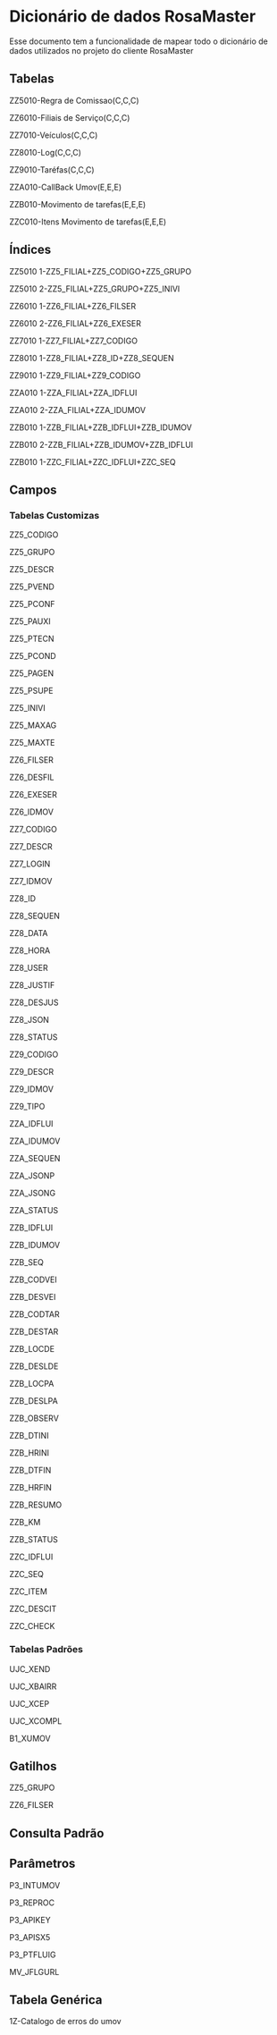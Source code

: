 # Dicionário de dados RosaMaster

Esse documento tem a funcionalidade de mapear todo o dicionário de dados utilizados no projeto do cliente RosaMaster

## Tabelas
ZZ5010-Regra de Comissao(C,C,C)

ZZ6010-Filiais de Serviço(C,C,C)

ZZ7010-Veículos(C,C,C)

ZZ8010-Log(C,C,C)

ZZ9010-Taréfas(C,C,C)

ZZA010-CallBack Umov(E,E,E)

ZZB010-Movimento de tarefas(E,E,E)

ZZC010-Itens Movimento de tarefas(E,E,E)

## Índices
ZZ5010 1-ZZ5_FILIAL+ZZ5_CODIGO+ZZ5_GRUPO

ZZ5010 2-ZZ5_FILIAL+ZZ5_GRUPO+ZZ5_INIVI

ZZ6010 1-ZZ6_FILIAL+ZZ6_FILSER

ZZ6010 2-ZZ6_FILIAL+ZZ6_EXESER

ZZ7010 1-ZZ7_FILIAL+ZZ7_CODIGO

ZZ8010 1-ZZ8_FILIAL+ZZ8_ID+ZZ8_SEQUEN

ZZ9010 1-ZZ9_FILIAL+ZZ9_CODIGO

ZZA010 1-ZZA_FILIAL+ZZA_IDFLUI

ZZA010 2-ZZA_FILIAL+ZZA_IDUMOV

ZZB010 1-ZZB_FILIAL+ZZB_IDFLUI+ZZB_IDUMOV

ZZB010 2-ZZB_FILIAL+ZZB_IDUMOV+ZZB_IDFLUI

ZZB010 1-ZZC_FILIAL+ZZC_IDFLUI+ZZC_SEQ

## Campos

### Tabelas Customizas
ZZ5_CODIGO

[
CAMPO
    -Tipo: 1-Caracter
    -Tamanho: 6
    -Decimal: 0
    -Formato:
    -Contexto: Real
    -Propriedade: Visualizar
INFORMAÇÕES
    -Titulo: Codigo
    -Descição: Codigo
    -Help:
OPÇÕES
    -Lista:
    -Ini Padrão: GETSXENUM("ZZ5","ZZ5_CODIGO")
    -Ini Browse:
    -Modo Edição:
    -Cons Padrão:
VALIDAÇÕES
    -Val Usuário:
    -Val Sistema:
    -Nivel:
USO
    -Obrigatório:
    -Usado: Sim
    -Browse: Sim
]: #

ZZ5_GRUPO 

[
CAMPO
    -Tipo: 1-Caracter
    -Tamanho: 4
    -Decimal: 0
    -Formato:
    -Contexto: Real
    -Propriedade: Alterar
INFORMAÇÕES
    -Titulo: Grupo Produt
    -Descição: Grupo de Produto
    -Help:
OPÇÕES
    -Lista:
    -Ini Padrão:
    -Ini Browse:
    -Modo Edição: INCLUI
    -Cons Padrão: SBM
VALIDAÇÕES
    -Val Usuário: ExistCpo("SBM",M->ZZ5_GRUPO)
    -Val Sistema:
    -Nivel:
USO
    -Obrigatório: Sim
    -Usado: Sim
    -Browse: Sim
]: #

ZZ5_DESCR 

[
CAMPO
    -Tipo: 1-Caracter
    -Tamanho: 100
    -Decimal: 0
    -Formato:
    -Contexto: Virtual
    -Propriedade: Visualizar
INFORMAÇÕES
    -Titulo: Desc. Grupo 
    -Descição: Descricao Grupo
    -Help:
OPÇÕES
    -Lista:
    -Ini Padrão: IIF(!INCLUI,POSICIONE("SBM",1,xFilial("SBM")+ZZ5->ZZ5_GRUPO,"BM_DESC"),'')
    -Ini Browse: POSICIONE("SBM",1,xFilial("SBM")+ZZ5->ZZ5_GRUPO,"BM_DESC")
    -Modo Edição:
    -Cons Padrão:
VALIDAÇÕES
    -Val Usuário:
    -Val Sistema:
    -Nivel:
USO
    -Obrigatório:
    -Usado: Sim
    -Browse: Sim
]: #

ZZ5_PVEND 

[
CAMPO
    -Tipo: 2-Numérico
    -Tamanho: 5
    -Decimal: 2
    -Formato: @E 99.99
    -Contexto: Real
    -Propriedade: Alterar
INFORMAÇÕES
    -Titulo: % Vendedor
    -Descição: % Vendedor
    -Help:
OPÇÕES
    -Lista:
    -Ini Padrão:
    -Ini Browse:
    -Modo Edição:
    -Cons Padrão:
VALIDAÇÕES
    -Val Usuário: positivo() .and. FwFldGet("ZZ5_PVEND") <= 100
    -Val Sistema:
    -Nivel:
USO
    -Obrigatório:
    -Usado: Sim
    -Browse: 
]: #

ZZ5_PCONF 

[
CAMPO
    -Tipo: 2-Numérico
    -Tamanho: 5
    -Decimal: 2
    -Formato: @E 99.99
    -Contexto: Real
    -Propriedade: Alterar
INFORMAÇÕES
    -Titulo: % Confecao  
    -Descição: % Confecao  
    -Help:
OPÇÕES
    -Lista:
    -Ini Padrão:
    -Ini Browse:
    -Modo Edição:
    -Cons Padrão:
VALIDAÇÕES
    -Val Usuário: positivo() .and. FwFldGet("ZZ5_PCONF") <= 100
    -Val Sistema:
    -Nivel:
USO
    -Obrigatório:
    -Usado: Sim
    -Browse: 
]: #

ZZ5_PAUXI  

[
CAMPO
    -Tipo: 2-Numérico
    -Tamanho: 5
    -Decimal: 2
    -Formato: @E 99.99
    -Contexto: Real
    -Propriedade: Alterar
INFORMAÇÕES
    -Titulo: %Aux. Conf   
    -Descição: % Auxiliar de Confecao   
    -Help:
OPÇÕES
    -Lista:
    -Ini Padrão:
    -Ini Browse:
    -Modo Edição:
    -Cons Padrão:
VALIDAÇÕES
    -Val Usuário: positivo() .and. FwFldGet("ZZ5_PAUXI") <= 100
    -Val Sistema:
    -Nivel:
USO
    -Obrigatório:
    -Usado: Sim
    -Browse: 
]: #

ZZ5_PTECN   

[
CAMPO
    -Tipo: 2-Numérico
    -Tamanho: 5
    -Decimal: 2
    -Formato: @E 99.99
    -Contexto: Real
    -Propriedade: Alterar
INFORMAÇÕES
    -Titulo: % Tecnico   
    -Descição: % Tecnico   
    -Help:
OPÇÕES
    -Lista:
    -Ini Padrão:
    -Ini Browse:
    -Modo Edição:
    -Cons Padrão:
VALIDAÇÕES
    -Val Usuário: positivo() .and. FwFldGet("ZZ5_PTECN") <= 100
    -Val Sistema:
    -Nivel:
USO
    -Obrigatório:
    -Usado: Sim
    -Browse: 
]: #

ZZ5_PCOND    

[
CAMPO
    -Tipo: 2-Numérico
    -Tamanho: 5
    -Decimal: 2
    -Formato: @E 99.99
    -Contexto: Real
    -Propriedade: Alterar
INFORMAÇÕES
    -Titulo: % Condutor   
    -Descição: % Condutor  
    -Help:
OPÇÕES
    -Lista:
    -Ini Padrão:
    -Ini Browse:
    -Modo Edição:
    -Cons Padrão:
VALIDAÇÕES
    -Val Usuário: positivo() .and. FwFldGet("ZZ5_PCOND") <= 100
    -Val Sistema:
    -Nivel:
USO
    -Obrigatório:
    -Usado: Sim
    -Browse: 
]: #

ZZ5_PAGEN     

[
CAMPO
    -Tipo: 2-Numérico
    -Tamanho: 5
    -Decimal: 2
    -Formato: @E 99.99
    -Contexto: Real
    -Propriedade: Alterar
INFORMAÇÕES
    -Titulo: % Agente    
    -Descição: % Agente    
    -Help:
OPÇÕES
    -Lista:
    -Ini Padrão:
    -Ini Browse:
    -Modo Edição:
    -Cons Padrão:
VALIDAÇÕES
    -Val Usuário: positivo() .and. FwFldGet("ZZ5_PAGEN") <= 100
    -Val Sistema:
    -Nivel:
USO
    -Obrigatório:
    -Usado: Sim
    -Browse: 
]: #

ZZ5_PSUPE      

[
CAMPO
    -Tipo: 2-Numérico
    -Tamanho: 5
    -Decimal: 2
    -Formato: @E 99.99
    -Contexto: Real
    -Propriedade: Alterar
INFORMAÇÕES
    -Titulo: % Supervisor
    -Descição: % Supervisor
    -Help:
OPÇÕES
    -Lista:
    -Ini Padrão:
    -Ini Browse:
    -Modo Edição:
    -Cons Padrão:
VALIDAÇÕES
    -Val Usuário: positivo() .and. FwFldGet("ZZ5_PSUPE") <= 100
    -Val Sistema:
    -Nivel:
USO
    -Obrigatório:
    -Usado: Sim
    -Browse: 
]: #

ZZ5_INIVI       

[
CAMPO
    -Tipo: 4-Data
    -Tamanho: 8
    -Decimal: 0
    -Formato:
    -Contexto: Real
    -Propriedade: Alterar
INFORMAÇÕES
    -Titulo: Ini Vigencia
    -Descição: Inicio de Vigencia
    -Help:
OPÇÕES
    -Lista:
    -Ini Padrão: DATE()
    -Ini Browse:
    -Modo Edição:
    -Cons Padrão:
VALIDAÇÕES
    -Val Usuário: 
    -Val Sistema:
    -Nivel:
USO
    -Obrigatório: Sim
    -Usado: Sim
    -Browse: Sim
]: #

ZZ5_MAXAG        

[
CAMPO
    -Tipo: 2-Numérico
    -Tamanho: 1
    -Decimal: 0
    -Formato: 9
    -Contexto: Real
    -Propriedade: Alterar
INFORMAÇÕES
    -Titulo: Max. Agentes
    -Descição: Max. Agentes
    -Help:
OPÇÕES
    -Lista:
    -Ini Padrão:
    -Ini Browse:
    -Modo Edição:
    -Cons Padrão:
VALIDAÇÕES
    -Val Usuário: FwFldGet("ZZ5_MAXAG")==1 .or. FwFldGet("ZZ5_MAXAG")==2
    -Val Sistema:
    -Nivel:
USO
    -Obrigatório:
    -Usado: Sim
    -Browse: 
]: #

ZZ5_MAXTE        

[
CAMPO
    -Tipo: 2-Numérico
    -Tamanho: 1
    -Decimal: 0
    -Formato: 9
    -Contexto: Real
    -Propriedade: Alterar
INFORMAÇÕES
    -Titulo: Max Tecnicos
    -Descição: Max Tecnicos
    -Help:
OPÇÕES
    -Lista:
    -Ini Padrão:
    -Ini Browse:
    -Modo Edição:
    -Cons Padrão:
VALIDAÇÕES
    -Val Usuário: FwFldGet("ZZ5_MAXTE")==1 .or. FwFldGet("ZZ5_MAXTE")==2
    -Val Sistema:
    -Nivel:
USO
    -Obrigatório:
    -Usado: Sim
    -Browse: 
]: #

ZZ6_FILSER

[
CAMPO
    -Tipo: 1-Caracter
    -Tamanho: 6
    -Decimal: 0
    -Formato:
    -Contexto: Real
    -Propriedade: Alterar
INFORMAÇÕES
    -Titulo: Filial
    -Descição: Filial
    -Help:
OPÇÕES
    -Lista:
    -Ini Padrão:
    -Ini Browse:
    -Modo Edição: INCLUI
    -Cons Padrão: SM0
VALIDAÇÕES
    -Val Usuário: ExistCpo("SM0",cEmpAnt+FwFldGet("ZZ6_FILSER"))
    -Val Sistema:
    -Nivel:
USO
    -Obrigatório:Sim
    -Usado: Sim
    -Browse: Sim
]: #

ZZ6_DESFIL

[
CAMPO
    -Tipo: 1-Caracter
    -Tamanho: 100
    -Decimal: 0
    -Formato:
    -Contexto: Virtual
    -Propriedade: Visualizar
INFORMAÇÕES
    -Titulo: Descricao
    -Descição: Descricao
    -Help:
OPÇÕES
    -Lista:
    -Ini Padrão: IIF(!INCLUI,POSICIONE("SM0",1,cEmpAnt+ZZ6->ZZ6_FILSER,"M0_FILIAL"),'')
    -Ini Browse: POSICIONE("SM0",1,cEmpAnt+ZZ6->ZZ6_FILSER,"M0_FILIAL")
    -Modo Edição:
    -Cons Padrão:
VALIDAÇÕES
    -Val Usuário:
    -Val Sistema:
    -Nivel:
USO
    -Obrigatório:
    -Usado: Sim
    -Browse: Sim
]: #

ZZ6_EXESER

[
CAMPO
    -Tipo: 1-Caracter
    -Tamanho: 1
    -Decimal: 0
    -Formato:
    -Contexto: Real
    -Propriedade: Alterar
INFORMAÇÕES
    -Titulo: Exe Servico?
    -Descição: Exe Servico?
    -Help:
OPÇÕES
    -Lista: S=Sim;N=Não
    -Ini Padrão:
    -Ini Browse:
    -Modo Edição:
    -Cons Padrão:
VALIDAÇÕES
    -Val Usuário:
    -Val Sistema:
    -Nivel:
USO
    -Obrigatório: Sim
    -Usado: Sim
    -Browse: Sim
]: #

ZZ6_IDMOV

[
CAMPO
    -Tipo: 1-Caracter
    -Tamanho: 10
    -Decimal: 0
    -Formato:
    -Contexto: Real
    -Propriedade: Visualizar
INFORMAÇÕES
    -Titulo: ID UMOV
    -Descição: ID UMOV
    -Help:
OPÇÕES
    -Lista:
    -Ini Padrão:
    -Ini Browse:
    -Modo Edição:
    -Cons Padrão:
VALIDAÇÕES
    -Val Usuário:
    -Val Sistema:
    -Nivel:
USO
    -Obrigatório:
    -Usado: Sim
    -Browse: Sim
]: #

ZZ7_CODIGO

[
CAMPO
    -Tipo: 1-Caracter
    -Tamanho: 6
    -Decimal: 0
    -Formato:
    -Contexto: Real
    -Propriedade: Visualizar
INFORMAÇÕES
    -Titulo: Código
    -Descição: Código
    -Help:
OPÇÕES
    -Lista:
    -Ini Padrão: GetSXENum("ZZ7","ZZ7_CODIGO")
    -Ini Browse:
    -Modo Edição:
    -Cons Padrão:
VALIDAÇÕES
    -Val Usuário:
    -Val Sistema:
    -Nivel:
USO
    -Obrigatório:Sim
    -Usado: Sim
    -Browse: Sim
]: #

ZZ7_DESCR

[
CAMPO
    -Tipo: 1-Caracter
    -Tamanho: 100
    -Decimal: 0
    -Formato:
    -Contexto: Real
    -Propriedade: Alterar
INFORMAÇÕES
    -Titulo: Descricao
    -Descição: Descricao
    -Help:
OPÇÕES
    -Lista:
    -Ini Padrão:
    -Ini Browse:
    -Modo Edição:
    -Cons Padrão:
VALIDAÇÕES
    -Val Usuário:
    -Val Sistema:
    -Nivel:
USO
    -Obrigatório: Sim
    -Usado: Sim
    -Browse: Sim
]: #

ZZ7_LOGIN

[
CAMPO
    -Tipo: 1-Caracter
    -Tamanho: 15
    -Decimal: 0
    -Formato: @N
    -Contexto: Real
    -Propriedade: Alterar
INFORMAÇÕES
    -Titulo: Login
    -Descição: Login
    -Help:
OPÇÕES
    -Lista:
    -Ini Padrão:
    -Ini Browse:
    -Modo Edição:
    -Cons Padrão:
VALIDAÇÕES
    -Val Usuário:
    -Val Sistema:
    -Nivel:
USO
    -Obrigatório: Sim
    -Usado: Sim
    -Browse: 
]: #

ZZ7_IDMOV

[
CAMPO
    -Tipo: 1-Caracter
    -Tamanho: 10
    -Decimal: 0
    -Formato:
    -Contexto: Real
    -Propriedade: Visualizar
INFORMAÇÕES
    -Titulo: ID UMOV
    -Descição: ID UMOV
    -Help:
OPÇÕES
    -Lista:
    -Ini Padrão:
    -Ini Browse:
    -Modo Edição:
    -Cons Padrão:
VALIDAÇÕES
    -Val Usuário:
    -Val Sistema:
    -Nivel:
USO
    -Obrigatório:
    -Usado: Sim
    -Browse: Sim
]: #

ZZ8_ID

[
CAMPO
    -Tipo: 1-Caracter
    -Tamanho: 10
    -Decimal: 0
    -Formato:
    -Contexto: Real
    -Propriedade: Alterar
INFORMAÇÕES
    -Titulo: ID Fluig
    -Descição: ID Fluig
    -Help:
OPÇÕES
    -Lista:
    -Ini Padrão:
    -Ini Browse:
    -Modo Edição:
    -Cons Padrão:
VALIDAÇÕES
    -Val Usuário:
    -Val Sistema:
    -Nivel:
USO
    -Obrigatório:
    -Usado: Sim
    -Browse: Sim
]: #

ZZ8_SEQUEN

[
CAMPO
    -Tipo: 1-Caracter
    -Tamanho: 3
    -Decimal: 0
    -Formato:
    -Contexto: Real
    -Propriedade: Alterar
INFORMAÇÕES
    -Titulo: Sequencia
    -Descição: Sequencia
    -Help:
OPÇÕES
    -Lista:
    -Ini Padrão:
    -Ini Browse:
    -Modo Edição:
    -Cons Padrão:
VALIDAÇÕES
    -Val Usuário:
    -Val Sistema:
    -Nivel:
USO
    -Obrigatório:
    -Usado: Sim
    -Browse: Sim
]: #

ZZ8_DATA

[
CAMPO
    -Tipo: 4-Data
    -Tamanho: 8
    -Decimal: 0
    -Formato:
    -Contexto: Real
    -Propriedade: Visualizar
INFORMAÇÕES
    -Titulo: Sequencia
    -Descição: Sequencia
    -Help:
OPÇÕES
    -Lista:
    -Ini Padrão:
    -Ini Browse:
    -Modo Edição:
    -Cons Padrão:
VALIDAÇÕES
    -Val Usuário:
    -Val Sistema:
    -Nivel:
USO
    -Obrigatório:
    -Usado: Sim
    -Browse: Sim
]: #

ZZ8_HORA

[
CAMPO
    -Tipo: 1-Caracter
    -Tamanho: 5
    -Decimal: 0
    -Formato: 99:99
    -Contexto: Real
    -Propriedade: Alterar
INFORMAÇÕES
    -Titulo: Hora
    -Descição: Hora
    -Help:
OPÇÕES
    -Lista:
    -Ini Padrão:
    -Ini Browse:
    -Modo Edição:
    -Cons Padrão:
VALIDAÇÕES
    -Val Usuário:
    -Val Sistema:
    -Nivel:
USO
    -Obrigatório:
    -Usado: Sim
    -Browse: Sim
]: #

ZZ8_USER  

[
CAMPO
    -Tipo: 1-Caracter
    -Tamanho: 6
    -Decimal: 0
    -Formato: 
    -Contexto: Real
    -Propriedade: Alterar
INFORMAÇÕES
    -Titulo: Usuario
    -Descição: Usuario
    -Help:
OPÇÕES
    -Lista:
    -Ini Padrão:
    -Ini Browse:
    -Modo Edição:
    -Cons Padrão:
VALIDAÇÕES
    -Val Usuário:
    -Val Sistema:
    -Nivel:
USO
    -Obrigatório:
    -Usado: Sim
    -Browse: Sim
]: #

ZZ8_JUSTIF  

[
CAMPO
    -Tipo: 1-Caracter
    -Tamanho: 3
    -Decimal: 0
    -Formato: 
    -Contexto: Real
    -Propriedade: Alterar
INFORMAÇÕES
    -Titulo: Justificativ
    -Descição: Justificativa
    -Help:
OPÇÕES
    -Lista:
    -Ini Padrão:
    -Ini Browse:
    -Modo Edição:
    -Cons Padrão:
VALIDAÇÕES
    -Val Usuário:
    -Val Sistema:
    -Nivel:
USO
    -Obrigatório:
    -Usado: Sim
    -Browse: Sim
]: #

ZZ8_DESJUS  

[
CAMPO
    -Tipo: 1-Caracter
    -Tamanho: 100
    -Decimal: 0
    -Formato: 
    -Contexto: Real
    -Propriedade: Alterar
INFORMAÇÕES
    -Titulo: Descricao
    -Descição: Descricao
    -Help:
OPÇÕES
    -Lista:
    -Ini Padrão:
    -Ini Browse:
    -Modo Edição:
    -Cons Padrão:
VALIDAÇÕES
    -Val Usuário:
    -Val Sistema:
    -Nivel:
USO
    -Obrigatório:
    -Usado: Sim
    -Browse: Sim
]: #

ZZ8_JSON  

[
CAMPO
    -Tipo: 1-Caracter
    -Tamanho: 2
    -Decimal: 0
    -Formato: 
    -Contexto: Real
    -Propriedade: Alterar
INFORMAÇÕES
    -Titulo: Status
    -Descição: Status
    -Help:
OPÇÕES
    -Lista:
    -Ini Padrão:
    -Ini Browse:
    -Modo Edição:
    -Cons Padrão:
VALIDAÇÕES
    -Val Usuário:
    -Val Sistema:
    -Nivel:
USO
    -Obrigatório:
    -Usado: Sim
    -Browse: Sim
]: #

ZZ8_STATUS  

[
CAMPO
    -Tipo: 5-Memo
    -Tamanho: 10
    -Decimal: 0
    -Formato: 
    -Contexto: Real        
    -Propriedade: Alterar        
INFORMAÇÕES
    -Titulo: Json                
    -Descição: Json                
    -Help:
OPÇÕES
    -Lista:
    -Ini Padrão:
    -Ini Browse:
    -Modo Edição:
    -Cons Padrão:
VALIDAÇÕES
    -Val Usuário:
    -Val Sistema:
    -Nivel:
USO
    -Obrigatório:
    -Usado: Sim
    -Browse: Sim
]: #

ZZ9_CODIGO

[
CAMPO
    -Tipo: 1-Caracter
    -Tamanho: 6
    -Decimal: 0
    -Formato:
    -Contexto: Real
    -Propriedade: Visualizar
INFORMAÇÕES
    -Titulo: Código
    -Descição: Código
    -Help:
OPÇÕES
    -Lista:
    -Ini Padrão: GetSXENum("ZZ9","ZZ9_CODIGO")
    -Ini Browse:
    -Modo Edição:
    -Cons Padrão:
VALIDAÇÕES
    -Val Usuário:
    -Val Sistema:
    -Nivel:
USO
    -Obrigatório:Sim
    -Usado: Sim
    -Browse: Sim
]: #

ZZ9_DESCR

[
CAMPO
    -Tipo: 1-Caracter
    -Tamanho: 100
    -Decimal: 0
    -Formato:
    -Contexto: Real
    -Propriedade: Alterar
INFORMAÇÕES
    -Titulo: Descricao
    -Descição: Descricao
    -Help:
OPÇÕES
    -Lista:
    -Ini Padrão:
    -Ini Browse:
    -Modo Edição:
    -Cons Padrão:
VALIDAÇÕES
    -Val Usuário:
    -Val Sistema:
    -Nivel:
USO
    -Obrigatório: Sim
    -Usado: Sim
    -Browse: Sim
]: #

ZZ9_IDMOV

[
CAMPO
    -Tipo: 1-Caracter
    -Tamanho: 10
    -Decimal: 0
    -Formato: @!
    -Contexto: Real
    -Propriedade: Alterar
INFORMAÇÕES
    -Titulo: ID UMOV
    -Descição: ID UMOV
    -Help:
OPÇÕES
    -Lista:
    -Ini Padrão:
    -Ini Browse:
    -Modo Edição:
    -Cons Padrão:
VALIDAÇÕES
    -Val Usuário:
    -Val Sistema:
    -Nivel:
USO
    -Obrigatório:
    -Usado: Sim
    -Browse: Sim
]: #

ZZ9_TIPO

[
CAMPO
    -Tipo: 1-Caracter
    -Tamanho: 1
    -Decimal: 0
    -Formato: 
    -Contexto: Real
    -Propriedade: Alterar
INFORMAÇÕES
    -Titulo: Tipo Servico
    -Descição: Tipo Servico
    -Help:
OPÇÕES
    -Lista: 1=Funeral;2=Cortejo;3=Ambos
    -Ini Padrão:
    -Ini Browse:
    -Modo Edição:
    -Cons Padrão:
VALIDAÇÕES
    -Val Usuário:
    -Val Sistema:
    -Nivel:
USO
    -Obrigatório:
    -Usado: Sim
    -Browse: Sim
]: #

ZZA_IDFLUI

[
CAMPO
    -Tipo: 1-Caracter
    -Tamanho: 10
    -Decimal: 0
    -Formato:
    -Contexto: Real
    -Propriedade: Alterar
INFORMAÇÕES
    -Titulo: Id Fluig
    -Descição: Id Fluig
    -Help:
OPÇÕES
    -Lista:
    -Ini Padrão:
    -Ini Browse:
    -Modo Edição:
    -Cons Padrão:
VALIDAÇÕES
    -Val Usuário:
    -Val Sistema:
    -Nivel:
USO
    -Obrigatório:
    -Usado: Sim
    -Browse:
]: #

ZZA_IDUMOV

[
CAMPO
    -Tipo: 1-Caracter
    -Tamanho: 10
    -Decimal: 0
    -Formato:
    -Contexto: Real
    -Propriedade: Alterar
INFORMAÇÕES
    -Titulo: Id Umov
    -Descição: Id Umov
    -Help:
OPÇÕES
    -Lista:
    -Ini Padrão:
    -Ini Browse:
    -Modo Edição:
    -Cons Padrão:
VALIDAÇÕES
    -Val Usuário:
    -Val Sistema:
    -Nivel:
USO
    -Obrigatório:
    -Usado: Sim
    -Browse:
]: #

ZZA_SEQUEN

[
CAMPO
    -Tipo: 1-Caracter
    -Tamanho: 15
    -Decimal: 0
    -Formato:
    -Contexto: Real
    -Propriedade: Alterar
INFORMAÇÕES
    -Titulo: Sequencia
    -Descição: Sequencia
    -Help:
OPÇÕES
    -Lista:
    -Ini Padrão:
    -Ini Browse:
    -Modo Edição:
    -Cons Padrão:
VALIDAÇÕES
    -Val Usuário:
    -Val Sistema:
    -Nivel:
USO
    -Obrigatório:
    -Usado: Sim
    -Browse:
]: #

ZZA_JSONP

[
CAMPO
    -Tipo: 5-Memo
    -Tamanho: 10
    -Decimal: 0
    -Formato:
    -Contexto: Real
    -Propriedade: Alterar
INFORMAÇÕES
    -Titulo: Json POST
    -Descição: Json POST
    -Help:
OPÇÕES
    -Lista:
    -Ini Padrão:
    -Ini Browse:
    -Modo Edição:
    -Cons Padrão:
VALIDAÇÕES
    -Val Usuário:
    -Val Sistema:
    -Nivel:
USO
    -Obrigatório:
    -Usado: Sim
    -Browse:
]: #

ZZA_JSONG 

[
CAMPO
    -Tipo: 5-Memo
    -Tamanho: 10
    -Decimal: 0
    -Formato:
    -Contexto: Real
    -Propriedade: Alterar
INFORMAÇÕES
    -Titulo: Json GET
    -Descição: Json GET
    -Help:
OPÇÕES
    -Lista:
    -Ini Padrão:
    -Ini Browse:
    -Modo Edição:
    -Cons Padrão:
VALIDAÇÕES
    -Val Usuário:
    -Val Sistema:
    -Nivel:
USO
    -Obrigatório:
    -Usado: Sim
    -Browse:
]: #

ZZA_STATUS 

[
CAMPO
    -Tipo: 1-Caracter
    -Tamanho: 1
    -Decimal: 0
    -Formato:
    -Contexto: Real
    -Propriedade: Alterar
INFORMAÇÕES
    -Titulo: Status
    -Descição: Status
    -Help:
OPÇÕES
    -Lista:
    -Ini Padrão:
    -Ini Browse:
    -Modo Edição:
    -Cons Padrão:
VALIDAÇÕES
    -Val Usuário:
    -Val Sistema:
    -Nivel:
USO
    -Obrigatório:
    -Usado: Sim
    -Browse:
]: #

ZZB_IDFLUI

[
CAMPO
    -Tipo: 1-Caracter
    -Tamanho: 10
    -Decimal: 0
    -Formato:
    -Contexto: Real
    -Propriedade: Alterar
INFORMAÇÕES
    -Titulo: Id Fluig
    -Descição: Id Fluig
    -Help:
OPÇÕES
    -Lista:
    -Ini Padrão:
    -Ini Browse:
    -Modo Edição:
    -Cons Padrão:
VALIDAÇÕES
    -Val Usuário:
    -Val Sistema:
    -Nivel:
USO
    -Obrigatório:
    -Usado: Sim
    -Browse:
]: #

ZZB_IDUMOV

[
CAMPO
    -Tipo: 1-Caracter
    -Tamanho: 10
    -Decimal: 0
    -Formato:
    -Contexto: Real
    -Propriedade: Alterar
INFORMAÇÕES
    -Titulo: Id Umov
    -Descição: Id Umov
    -Help:
OPÇÕES
    -Lista:
    -Ini Padrão:
    -Ini Browse:
    -Modo Edição:
    -Cons Padrão:
VALIDAÇÕES
    -Val Usuário:
    -Val Sistema:
    -Nivel:
USO
    -Obrigatório:
    -Usado: Sim
    -Browse:
]: #

ZZB_SEQ

[
CAMPO
    -Tipo: 1-Caracter
    -Tamanho: 2
    -Decimal: 0
    -Formato:
    -Contexto: Real
    -Propriedade: Alterar
INFORMAÇÕES
    -Titulo: Sequencia
    -Descição: Sequencia
    -Help:
OPÇÕES
    -Lista:
    -Ini Padrão:
    -Ini Browse:
    -Modo Edição:
    -Cons Padrão:
VALIDAÇÕES
    -Val Usuário:
    -Val Sistema:
    -Nivel:
USO
    -Obrigatório:
    -Usado: Sim
    -Browse:
]: #

ZZB_CODVEI

[
CAMPO
    -Tipo: 1-Caracter
    -Tamanho: 6
    -Decimal: 0
    -Formato:
    -Contexto: Real
    -Propriedade: Visualizar
INFORMAÇÕES
    -Titulo: Cod Veiculo
    -Descição: Codigo Veiculo 
    -Help:
OPÇÕES
    -Lista:
    -Ini Padrão: 
    -Ini Browse:
    -Modo Edição:
    -Cons Padrão:
VALIDAÇÕES
    -Val Usuário:
    -Val Sistema:
    -Nivel:
USO
    -Obrigatório:
    -Usado: Sim
    -Browse: 
]: #

ZZB_DESVEI

[
CAMPO
    -Tipo: 1-Caracter
    -Tamanho: 100
    -Decimal: 0
    -Formato:
    -Contexto: Real
    -Propriedade: Alterar
INFORMAÇÕES
    -Titulo: Desc Veiculo
    -Descição: Descricao Veiculo
    -Help:
OPÇÕES
    -Lista:
    -Ini Padrão:
    -Ini Browse:
    -Modo Edição:
    -Cons Padrão:
VALIDAÇÕES
    -Val Usuário:
    -Val Sistema:
    -Nivel:
USO
    -Obrigatório: 
    -Usado: 
    -Browse: 
]: #

ZZB_CODTAR

[
CAMPO
    -Tipo: 1-Caracter
    -Tamanho: 6
    -Decimal: 0
    -Formato:
    -Contexto: Real
    -Propriedade: Visualizar
INFORMAÇÕES
    -Titulo: Cod Tarefa
    -Descição: Código Tarefa
    -Help:
OPÇÕES
    -Lista:
    -Ini Padrão:
    -Ini Browse:
    -Modo Edição:
    -Cons Padrão:
VALIDAÇÕES
    -Val Usuário:
    -Val Sistema:
    -Nivel:
USO
    -Obrigatório:
    -Usado: Sim
    -Browse: 
]: #

ZZB_DESTAR

[
CAMPO
    -Tipo: 1-Caracter
    -Tamanho: 100
    -Decimal: 0
    -Formato:
    -Contexto: Real
    -Propriedade: Alterar
INFORMAÇÕES
    -Titulo: Des Tarefa
    -Descição: Descricao Tarefa
    -Help:
OPÇÕES
    -Lista:
    -Ini Padrão:
    -Ini Browse:
    -Modo Edição:
    -Cons Padrão:
VALIDAÇÕES
    -Val Usuário:
    -Val Sistema:
    -Nivel:
USO
    -Obrigatório:
    -Usado: Sim
    -Browse:
]: #


ZZB_LOCDE

[
CAMPO
    -Tipo: 1-Caracter
    -Tamanho: 11
    -Decimal: 0
    -Formato:
    -Contexto: Real
    -Propriedade: Alterar
INFORMAÇÕES
    -Titulo: Local DE 
    -Descição: Local DE
    -Help:
OPÇÕES
    -Lista:
    -Ini Padrão:
    -Ini Browse:
    -Modo Edição:
    -Cons Padrão:
VALIDAÇÕES
    -Val Usuário:
    -Val Sistema:
    -Nivel:
USO
    -Obrigatório:
    -Usado: Sim
    -Browse:
]: #


ZZB_DESLDE

[
CAMPO
    -Tipo: 1-Caracter
    -Tamanho: 100
    -Decimal: 0
    -Formato:
    -Contexto: Real
    -Propriedade: Alterar
INFORMAÇÕES
    -Titulo: Des Loc De
    -Descição: Descricao Local de
    -Help:
OPÇÕES
    -Lista:
    -Ini Padrão:
    -Ini Browse:
    -Modo Edição:
    -Cons Padrão:
VALIDAÇÕES
    -Val Usuário:
    -Val Sistema:
    -Nivel:
USO
    -Obrigatório:
    -Usado: Sim
    -Browse:
]: #

ZZB_LOCPA

[
CAMPO
    -Tipo: 1-Caracter
    -Tamanho: 11
    -Decimal: 0
    -Formato:
    -Contexto: Real
    -Propriedade: Alterar
INFORMAÇÕES
    -Titulo: Local Para 
    -Descição: Local Para
    -Help:
OPÇÕES
    -Lista:
    -Ini Padrão:
    -Ini Browse:
    -Modo Edição:
    -Cons Padrão:
VALIDAÇÕES
    -Val Usuário:
    -Val Sistema:
    -Nivel:
USO
    -Obrigatório:
    -Usado: Sim
    -Browse:
]: #


ZZB_DESLPA

[
CAMPO
    -Tipo: 1-Caracter
    -Tamanho: 100
    -Decimal: 0
    -Formato:
    -Contexto: Real
    -Propriedade: Alterar
INFORMAÇÕES
    -Titulo: Des Loc Pa
    -Descição: Descricao Local Para
    -Help:
OPÇÕES
    -Lista:
    -Ini Padrão:
    -Ini Browse:
    -Modo Edição:
    -Cons Padrão:
VALIDAÇÕES
    -Val Usuário:
    -Val Sistema:
    -Nivel:
USO
    -Obrigatório:
    -Usado: Sim
    -Browse:
]: #


ZZB_OBSERV

[
CAMPO
    -Tipo: 1-Caracter
    -Tamanho: 140
    -Decimal: 0
    -Formato:
    -Contexto: Real
    -Propriedade: Alterar
INFORMAÇÕES
    -Titulo: Obs Tarefa
    -Descição: Observacao Tarefa
    -Help:
OPÇÕES
    -Lista:
    -Ini Padrão:
    -Ini Browse:
    -Modo Edição:
    -Cons Padrão:
VALIDAÇÕES
    -Val Usuário:
    -Val Sistema:
    -Nivel:
USO
    -Obrigatório:
    -Usado: Sim
    -Browse:
]: #

ZZB_DTINI

[
CAMPO
    -Tipo: 4-Data
    -Tamanho: 8
    -Decimal: 0
    -Formato:
    -Contexto: Real
    -Propriedade: Alterar
INFORMAÇÕES
    -Titulo: Data inicial
    -Descição: Data inicial
    -Help:
OPÇÕES
    -Lista:
    -Ini Padrão:
    -Ini Browse:
    -Modo Edição:
    -Cons Padrão:
VALIDAÇÕES
    -Val Usuário:
    -Val Sistema:
    -Nivel:
USO
    -Obrigatório:
    -Usado: Sim
    -Browse:
]: #

ZZB_HRINI

[
CAMPO
    -Tipo: 1-Caracter
    -Tamanho: 5
    -Decimal: 0
    -Formato: 99:99
    -Contexto: Real
    -Propriedade: Alterar
INFORMAÇÕES
    -Titulo: Hora inicial
    -Descição: Hora inicial
    -Help:
OPÇÕES
    -Lista:
    -Ini Padrão:
    -Ini Browse:
    -Modo Edição:
    -Cons Padrão:
VALIDAÇÕES
    -Val Usuário:
    -Val Sistema:
    -Nivel:
USO
    -Obrigatório:
    -Usado: Sim
    -Browse:
]: #

ZZB_DTFIN

[
CAMPO
    -Tipo: 4-Data
    -Tamanho: 8
    -Decimal: 0
    -Formato:
    -Contexto: Real
    -Propriedade: Alterar
INFORMAÇÕES
    -Titulo: Data final
    -Descição: Data final
    -Help:
OPÇÕES
    -Lista:
    -Ini Padrão:
    -Ini Browse:
    -Modo Edição:
    -Cons Padrão:
VALIDAÇÕES
    -Val Usuário:
    -Val Sistema:
    -Nivel:
USO
    -Obrigatório:
    -Usado: Sim
    -Browse:
]: #

ZZB_HRFIN

[
CAMPO
    -Tipo: 1-Caracter
    -Tamanho: 5
    -Decimal: 0
    -Formato: 99:99
    -Contexto: Real
    -Propriedade: Alterar
INFORMAÇÕES
    -Titulo: Hora final
    -Descição: Hora final
    -Help:
OPÇÕES
    -Lista:
    -Ini Padrão:
    -Ini Browse:
    -Modo Edição:
    -Cons Padrão:
VALIDAÇÕES
    -Val Usuário:
    -Val Sistema:
    -Nivel:
USO
    -Obrigatório:
    -Usado: Sim
    -Browse:
]: #

ZZB_RESUMO

[
CAMPO
    -Tipo: 1-Caracter
    -Tamanho: 140
    -Decimal: 0
    -Formato: 
    -Contexto: Real
    -Propriedade: Alterar
INFORMAÇÕES
    -Titulo: Ret Umov
    -Descição: Retorno do umov
    -Help:
OPÇÕES
    -Lista:
    -Ini Padrão:
    -Ini Browse:
    -Modo Edição:
    -Cons Padrão:
VALIDAÇÕES
    -Val Usuário:
    -Val Sistema:
    -Nivel:
USO
    -Obrigatório:
    -Usado: Sim
    -Browse:
]: #

ZZB_KM

[
CAMPO
    -Tipo: 2-Numero
    -Tamanho: 7
    -Decimal: 2
    -Formato: 
    -Contexto: Real
    -Propriedade: Alterar
INFORMAÇÕES
    -Titulo: Km
    -Descição: Km
    -Help:
OPÇÕES
    -Lista:
    -Ini Padrão:
    -Ini Browse:
    -Modo Edição:
    -Cons Padrão:
VALIDAÇÕES
    -Val Usuário:
    -Val Sistema:
    -Nivel:
USO
    -Obrigatório:
    -Usado: Sim
    -Browse:
]: #

ZZB_STATUS

[
CAMPO
    -Tipo: 1-Caracter
    -Tamanho: 1
    -Decimal: 0
    -Formato: 
    -Contexto: Real
    -Propriedade: Alterar
INFORMAÇÕES
    -Titulo: Ret Umov
    -Descição: Retorno do umov
    -Help:
OPÇÕES
    -Lista: 1=Aberto;2=Iniciado;3=Concluido
    -Ini Padrão: "1"
    -Ini Browse:
    -Modo Edição:
    -Cons Padrão:
VALIDAÇÕES
    -Val Usuário:
    -Val Sistema:
    -Nivel:
USO
    -Obrigatório:
    -Usado: Sim
    -Browse:
]: #

ZZC_IDFLUI

[
CAMPO
    -Tipo: 1-Caracter
    -Tamanho: 10
    -Decimal: 0
    -Formato:
    -Contexto: Real
    -Propriedade: Alterar
INFORMAÇÕES
    -Titulo: Id Fluig
    -Descição: Id Fluig
    -Help:
OPÇÕES
    -Lista:
    -Ini Padrão:
    -Ini Browse:
    -Modo Edição:
    -Cons Padrão:
VALIDAÇÕES
    -Val Usuário:
    -Val Sistema:
    -Nivel:
USO
    -Obrigatório:
    -Usado: Sim
    -Browse:
]: #

ZZC_SEQ

[
CAMPO
    -Tipo: 1-Caracter
    -Tamanho: 2
    -Decimal: 0
    -Formato:
    -Contexto: Real
    -Propriedade: Alterar
INFORMAÇÕES
    -Titulo: Sequencia
    -Descição: Sequencia
    -Help:
OPÇÕES
    -Lista:
    -Ini Padrão:
    -Ini Browse:
    -Modo Edição:
    -Cons Padrão:
VALIDAÇÕES
    -Val Usuário:
    -Val Sistema:
    -Nivel:
USO
    -Obrigatório:
    -Usado: Sim
    -Browse:
]: #

ZZC_ITEM

[
CAMPO
    -Tipo: 1-Caracter
    -Tamanho: 15
    -Decimal: 0
    -Formato: 
    -Contexto: Real
    -Propriedade: Alterar
INFORMAÇÕES
    -Titulo: Item
    -Descição: Item
    -Help:
OPÇÕES
    -Lista:
    -Ini Padrão:
    -Ini Browse:
    -Modo Edição:
    -Cons Padrão:
VALIDAÇÕES
    -Val Usuário:
    -Val Sistema:
    -Nivel:
USO
    -Obrigatório:
    -Usado: Sim
    -Browse:
]: #

ZZC_DESCIT

[
CAMPO
    -Tipo: 1-Caracter
    -Tamanho: 60
    -Decimal: 0
    -Formato: 
    -Contexto: Real
    -Propriedade: Alterar
INFORMAÇÕES
    -Titulo: Desc Item
    -Descição: Desc Item
    -Help:
OPÇÕES
    -Lista:
    -Ini Padrão:
    -Ini Browse:
    -Modo Edição:
    -Cons Padrão:
VALIDAÇÕES
    -Val Usuário:
    -Val Sistema:
    -Nivel:
USO
    -Obrigatório:
    -Usado: Sim
    -Browse:
]: #

ZZC_CHECK

[
CAMPO
    -Tipo: 1-Caracter
    -Tamanho: 1
    -Decimal: 0
    -Formato: 
    -Contexto: Real
    -Propriedade: Alterar
INFORMAÇÕES
    -Titulo: Check
    -Descição: Check
    -Help:
OPÇÕES
    -Lista: 1=Sim;2=Não
    -Ini Padrão: "2"
    -Ini Browse:
    -Modo Edição:
    -Cons Padrão:
VALIDAÇÕES
    -Val Usuário:
    -Val Sistema:
    -Nivel:
USO
    -Obrigatório:
    -Usado: Sim
    -Browse:
]: #

### Tabelas Padrões

UJC_XEND

[
CAMPO
    -Tipo: 1-Caracter
    -Tamanho: 100
    -Decimal: 0
    -Formato:
    -Contexto: Real
    -Propriedade: Alterar
INFORMAÇÕES
    -Titulo: Endereco
    -Descição: Endereco
    -Help:
OPÇÕES
    -Lista:
    -Ini Padrão: 
    -Ini Browse: 
    -Modo Edição:
    -Cons Padrão:
VALIDAÇÕES
    -Val Usuário:
    -Val Sistema:
    -Nivel:
USO
    -Obrigatório: Sim
    -Usado: Sim
    -Browse: Sim
]: #

UJC_XBAIRR

[
CAMPO
    -Tipo: 1-Caracter
    -Tamanho: 100
    -Decimal: 0
    -Formato:
    -Contexto: Real
    -Propriedade: Alterar
INFORMAÇÕES
    -Titulo: Bairro
    -Descição: Bairro
    -Help:
OPÇÕES
    -Lista:
    -Ini Padrão: 
    -Ini Browse: 
    -Modo Edição:
    -Cons Padrão:
VALIDAÇÕES
    -Val Usuário:
    -Val Sistema:
    -Nivel:
USO
    -Obrigatório: Sim
    -Usado: Sim
    -Browse: Sim
]: #

UJC_XCEP

[
CAMPO
    -Tipo: 2-Numerico
    -Tamanho: 8
    -Decimal: 0
    -Formato: @R 99999-999
    -Contexto: Real
    -Propriedade: Alterar
INFORMAÇÕES
    -Titulo: CEP
    -Descição: CEP
    -Help:
OPÇÕES
    -Lista:
    -Ini Padrão: 
    -Ini Browse: 
    -Modo Edição:
    -Cons Padrão:
VALIDAÇÕES
    -Val Usuário:
    -Val Sistema:
    -Nivel:
USO
    -Obrigatório: Sim
    -Usado: Sim
    -Browse: Sim
]: #

UJC_XCOMPL

[
CAMPO
    -Tipo: 2-Numerico
    -Tamanho: 8
    -Decimal: 0
    -Formato: @E 99,999,999
    -Contexto: Real
    -Propriedade: Alterar
INFORMAÇÕES
    -Titulo: Complemento
    -Descição: Complemento
    -Help:
OPÇÕES
    -Lista:
    -Ini Padrão: 
    -Ini Browse: 
    -Modo Edição:
    -Cons Padrão:
VALIDAÇÕES
    -Val Usuário:
    -Val Sistema:
    -Nivel:
USO
    -Obrigatório:
    -Usado: Sim
    -Browse:
]: #

B1_XUMOV

[
CAMPO
    -Tipo: 1-Caracter
    -Tamanho: 1
    -Decimal: 0
    -Formato: 
    -Contexto: Real
    -Propriedade: Alterar
INFORMAÇÕES
    -Titulo: Int Umov
    -Descição: Integrado com Umov
    -Help:
OPÇÕES
    -Lista: 1=Sim;2=Não
    -Ini Padrão: "2"
    -Ini Browse: 
    -Modo Edição:
    -Cons Padrão:
VALIDAÇÕES
    -Val Usuário:
    -Val Sistema:
    -Nivel:
USO
    -Obrigatório:
    -Usado: Sim
    -Browse:
]: #

## Gatilhos

ZZ5_GRUPO 

[
Sequencia: 001
Cnt. Dominio: ZZ5_DESCR 
Tipo: 1-Primario
Regra: POSICIONE("SBM",1,xFilial("SBM")+FwFldGet("ZZ5_GRUPO"),"BM_DESC")
Posiciona: 2-Nao
Alias:
Orden:
Chave:
Condicao:
]: #

ZZ6_FILSER

[
Sequencia: 001
Cnt. Dominio: ZZ6_DESFIL 
Tipo: 1-Primario
Regra: FwFilialName(cEmpAnt,FwFldGet("ZZ6_FILSER"),1)
Posiciona: 2-Nao
Alias:
Orden:
Chave:
Condicao:
]: #

## Consulta Padrão

## Parâmetros

P3_INTUMOV

[
Filial: 
Tipo: Logico
Conteudo: .F.
Descrição: Ingracao com Umov
]: #

P3_REPROC

[
Filial: 
Tipo: Logico
Conteudo: .F.
Descrição: Reprocessa todos os Itens
]: #

P3_APIKEY

[
Filial: 
Tipo: Caracter
Conteudo: 39246e5cb05a1a777d3b8ce1e84911bcb70969
Descrição: Token de conexao com o Umov
]: #

P3_APISX5

[
Filial: 
Tipo: Caracter
Conteudo: 1Z
Descrição: Catalogo de erros do umov
]: #

P3_PTFLUIG

[
Filial: 
Tipo: Caracter
Conteudo: /volume/stream/Rmx1aWc=
Descrição: Configuração Fluig
]: #

MV_JFLGURL

[
Filial: 
Tipo: Caracter
Conteudo: http:rosamaster129518.fluig.cloudtotvs.com.br 
Descrição: Url Fulig
]: #

## Tabela Genérica

1Z-Catalogo de erros do umov

[
Chave: 01
Descição: TESTE
]: #
